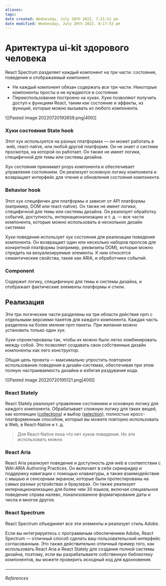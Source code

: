 ```yaml
---
aliases: 
tags: 
date created: Wednesday, July 20th 2022, 7:21:51 pm
date modified: Wednesday, July 20th 2022, 8:17:53 pm
---
```


# Аритектура ui-kit здорового человека

React Spectrum разделяет каждый компонент на три части: состояние, поведение и отображаемый компонент.

- Не каждый компонент обязан содержать все три части. Некоторые компоненты просты и не нуждаются в состоянии
- Переиспользование построено на хуках.  Хуки позволяют получить доступ к функциям React, таким как состояние и эффекты, из функций, которые можно вызывать из любого компонента.

![[Pasted image 20220720192659.png|400]]

### Хуки состояния State hook

Этот хук используется на разных платформах — он может работать в  web, react-native, или любой другой платформе. Он не знает о системе просмотра, на которой он работает. Он также не имеет логики, специфичной для темы или системы дизайна.

Хук состояния принимает props компонента и обеспечивает управление состоянием. Он реализует основную логику компонента и возвращает интерфейс для чтения и обновления состояния компонента.

### Behavior hook

Этот хук специфичен для платформы и зависит от API платформы (например, DOM или react-native). Он также не имеет логики, специфичной для темы или системы дизайна. Он реализует обработку событий, доступность, интернационализацию и т. д. — все части компонента, которые можно использовать в нескольких дизайн системах

Хуки поведения использует хук состояния для реализации поведения компонента. Он возвращает один или несколько наборов пропсов для конкретной платформы (например, реквизиты DOM), которые можно спредить на визуализируемые элементы. К ним относятся семантические свойства, такие как ARIA, и обработчики событий.

### Component

Содержит логику, специфичную для темы и системы дизайна, и отображает фактические элементы платформы и стили.

## Реализация

Эти три логические части разделены на три области действия npm с отдельными версиями пакетов для каждого компонента.  Каждая часть разделена на более мелкие npm пакеты. При желании можно установить только один хук.

Хуки спроектированы так, чтобы их можно было легко комбинировать между собой. Это позволяет создавать свои собственные дизайн компоненты как лего конструктор.

Общая цель проекта — максимально упростить повторное использование поведения в дизайн-системах, обеспечивая при этом полную настраиваемость дизайна и избегая раздувания кода.

![[Pasted image 20220720195121.png|400]]

### React Stately

React Stately реализует управление состоянием и основную логику для каждого компонента. Обрабатывает сложную логику для таких вещей, как коллекции ([collections](https://react-spectrum.adobe.com/react-stately/collections.html)) и выбор ([selection](https://react-spectrum.adobe.com/react-stately/selection.html)), полностью кросс-платформенным способом, который вы можете повторно использовать в Web, в React-Native и т. д.

> Для React-Native пока что нет хуков поведения. Но эти использовать можно

### React Aria

React Aria реализует поведение и доступность для web в соответствии с WAI-ARIA Authoring Practices. Он включает в себя скринридер и поддержку навигации с помощью клавиатуры, а также взаимодействие с мышью и сенсорным экраном, которые были протестированы на самых разных устройствах и браузерах. Он также реализует интернационализацию для более чем 30 языков, включая специальное поведение справа налево, локализованное форматирование даты и числа и многое другое.

### React Spectrum

React Spectrum объединяет все эти элементы и реализует стиль Adobe.

Если вы интегрируетесь с программным обеспечением Adobe, React Spectrum — отличный способ сделать ваш пользовательский интерфейс согласованным. Это также действительно отличный пример того, как использовать React Aria и React Stately для создания полной системы дизайна, поэтому, если вы разрабатываете собственную библиотеку компонентов, вы можете проверить исходный код для вдохновения.


###

---

###### References
